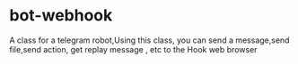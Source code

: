 # bot-webhook
A class for a telegram robot,Using this class, you can send a message,send file,send action, get replay message , etc  to the Hook web browser
